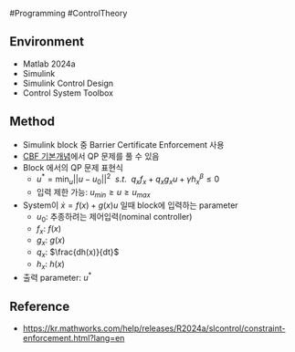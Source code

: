 #Programming #ControlTheory 

## Environment

- Matlab 2024a
- Simulink
- Simulink Control Design
- Control System Toolbox

## Method

- Simulink block 중 Barrier Certificate Enforcement 사용
- [CBF 기본개념](./CBF%20기본개념.md)에서 QP 문제를 풀 수 있음
- Block 에서의 QP 문제 표현식
	- $u^* = \min_{u} ||u - u_0||^2 ~~ s.t. ~~ q_xf_x + q_xg_xu + \gamma h_x^\beta \leq 0$
	- 입력 제한 가능: $u_{min} \geq u \geq u_{max}$
- System이 $\dot{x} = f(x) + g(x)u$ 일때 block에 입력하는 parameter
	- $u_0$: 추종하려는 제어입력(nominal controller)
	- $f_x$: $f(x)$
	- $g_x$: $g(x)$
	- $q_x$: $\frac{dh(x)}{dt}$
	- $h_x$: $h(x)$
- 출력 parameter: $u^*$


## Reference

- https://kr.mathworks.com/help/releases/R2024a/slcontrol/constraint-enforcement.html?lang=en